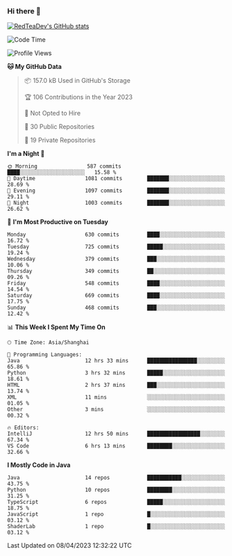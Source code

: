 ### Hi there 👋

<!--
**RedTeaDev/RedTeaDev** is a ✨ _special_ ✨ repository because its `README.md` (this file) appears on your GitHub profile.

Here are some ideas to get you started:

- 🔭 I’m currently working on ...
- 🌱 I’m currently learning ...
- 👯 I’m looking to collaborate on ...
- 🤔 I’m looking for help with ...
- 💬 Ask me about ...
- 📫 How to reach me: ...
- 😄 Pronouns: ...
- ⚡ Fun fact: ...
-->

<!--
[![wakatime](https://wakatime.com/badge/user/6b101ed0-04c0-4490-9283-eb61f2efff96.svg)](https://wakatime.com/@6b101ed0-04c0-4490-9283-eb61f2efff96)
!-->

[![RedTeaDev's GitHub stats](https://github-readme-stats.vercel.app/api?username=RedTeaDev)](https://github.com/anuraghazra/github-readme-stats)
<!--
[![willianrod's wakatime stats](https://github-readme-stats.vercel.app/api/wakatime?username=RedTeaDev)](https://github.com/anuraghazra/github-readme-stats)
!-->
<!--START_SECTION:waka-->
![Code Time](http://img.shields.io/badge/Code%20Time-1%2C330%20hrs-blue)

![Profile Views](http://img.shields.io/badge/Profile%20Views-0-blue)

**🐱 My GitHub Data** 

> 📦 157.0 kB Used in GitHub's Storage 
 > 
> 🏆 106 Contributions in the Year 2023
 > 
> 🚫 Not Opted to Hire
 > 
> 📜 30 Public Repositories 
 > 
> 🔑 19 Private Repositories 
 > 
**I'm a Night 🦉** 

```text
🌞 Morning                587 commits         ████░░░░░░░░░░░░░░░░░░░░░   15.58 % 
🌆 Daytime                1081 commits        ███████░░░░░░░░░░░░░░░░░░   28.69 % 
🌃 Evening                1097 commits        ███████░░░░░░░░░░░░░░░░░░   29.11 % 
🌙 Night                  1003 commits        ███████░░░░░░░░░░░░░░░░░░   26.62 % 
```
📅 **I'm Most Productive on Tuesday** 

```text
Monday                   630 commits         ████░░░░░░░░░░░░░░░░░░░░░   16.72 % 
Tuesday                  725 commits         █████░░░░░░░░░░░░░░░░░░░░   19.24 % 
Wednesday                379 commits         ███░░░░░░░░░░░░░░░░░░░░░░   10.06 % 
Thursday                 349 commits         ██░░░░░░░░░░░░░░░░░░░░░░░   09.26 % 
Friday                   548 commits         ████░░░░░░░░░░░░░░░░░░░░░   14.54 % 
Saturday                 669 commits         ████░░░░░░░░░░░░░░░░░░░░░   17.75 % 
Sunday                   468 commits         ███░░░░░░░░░░░░░░░░░░░░░░   12.42 % 
```


📊 **This Week I Spent My Time On** 

```text
🕑︎ Time Zone: Asia/Shanghai

💬 Programming Languages: 
Java                     12 hrs 33 mins      ████████████████░░░░░░░░░   65.86 % 
Python                   3 hrs 32 mins       █████░░░░░░░░░░░░░░░░░░░░   18.61 % 
HTML                     2 hrs 37 mins       ███░░░░░░░░░░░░░░░░░░░░░░   13.74 % 
XML                      11 mins             ░░░░░░░░░░░░░░░░░░░░░░░░░   01.05 % 
Other                    3 mins              ░░░░░░░░░░░░░░░░░░░░░░░░░   00.32 % 

🔥 Editors: 
IntelliJ                 12 hrs 50 mins      █████████████████░░░░░░░░   67.34 % 
VS Code                  6 hrs 13 mins       ████████░░░░░░░░░░░░░░░░░   32.66 % 
```

**I Mostly Code in Java** 

```text
Java                     14 repos            ███████████░░░░░░░░░░░░░░   43.75 % 
Python                   10 repos            ████████░░░░░░░░░░░░░░░░░   31.25 % 
TypeScript               6 repos             █████░░░░░░░░░░░░░░░░░░░░   18.75 % 
JavaScript               1 repo              █░░░░░░░░░░░░░░░░░░░░░░░░   03.12 % 
ShaderLab                1 repo              █░░░░░░░░░░░░░░░░░░░░░░░░   03.12 % 
```




 Last Updated on 08/04/2023 12:32:22 UTC
<!--END_SECTION:waka-->


